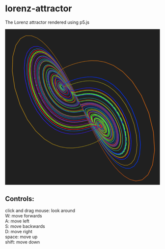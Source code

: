 # lorenz-attractor
The Lorenz attractor rendered using p5.js

![screenshot](./images/screenshot.png)

<h2>Controls:</h2>

click and drag mouse: look around<br />
W: move forwards<br />
A: move left<br />
S: move backwards<br />
D: move right<br />
space: move up<br />
shift: move down
